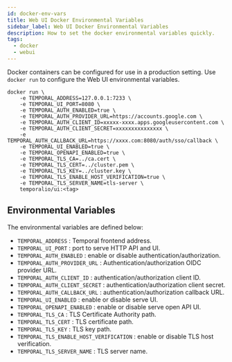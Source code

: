 ```yaml
---
id: docker-env-vars
title: Web UI Docker Environmental Variables
sidebar_label: Web UI Docker Environmental Variables
description: How to set the docker environmental variables quickly.
tags:
  - docker
  - webui
---
```


Docker containers can be configured for use in a production setting.
Use `docker run` to configure the Web UI environmental variables.

```
docker run \
    -e TEMPORAL_ADDRESS=127.0.0.1:7233 \
    -e TEMPORAL_UI_PORT=8080 \
    -e TEMPORAL_AUTH_ENABLED=true \
    -e TEMPORAL_AUTH_PROVIDER_URL=https://accounts.google.com \
    -e TEMPORAL_AUTH_CLIENT_ID=xxxxx-xxxx.apps.googleusercontent.com \
    -e TEMPORAL_AUTH_CLIENT_SECRET=xxxxxxxxxxxxxxx \
    -e TEMPORAL_AUTH_CALLBACK_URL=https://xxxx.com:8080/auth/sso/callback \
    -e TEMPORAL_UI_ENABLED=true \
    -e TEMPORAL_OPENAPI_ENABLED=true \
    -e TEMPORAL_TLS_CA=../ca.cert \
    -e TEMPORAL_TLS_CERT=../cluster.pem \
    -e TEMPORAL_TLS_KEY=../cluster.key \
    -e TEMPORAL_TLS_ENABLE_HOST_VERIFICATION=true \
    -e TEMPORAL_TLS_SERVER_NAME=tls-server \
    temporalio/ui:<tag>
```

## Environmental Variables

The environmental variables are defined below:

- `TEMPORAL_ADDRESS` : Temporal frontend address.
- `TEMPORAL_UI_PORT` : port to serve HTTP API and UI.
- `TEMPORAL_AUTH_ENABLED` : enable or disable authentication/authorization.
- `TEMPORAL_AUTH_PROVIDER_URL` : Authentication/authorization OIDC provider URL.
- `TEMPORAL_AUTH_CLIENT_ID` : authentication/authorization client ID.
- `TEMPORAL_AUTH_CLIENT_SECRET` : authentication/authorization client secret.
- `TEMPORAL_AUTH_CALLBACK_URL` : authentication/authorization callback URL.
- `TEMPORAL_UI_ENABLED` : enable or disable serve UI.
- `TEMPORAL_OPENAPI_ENABLED` : enable or disable serve open API UI.
- `TEMPORAL_TLS_CA` : TLS Certificate Authority path.
- `TEMPORAL_TLS_CERT` : TLS certificate path.
- `TEMPORAL_TLS_KEY` : TLS key path.
- `TEMPORAL_TLS_ENABLE_HOST_VERIFICATION` : enable or disable TLS host verification.
- `TEMPORAL_TLS_SERVER_NAME` : TLS server name.
